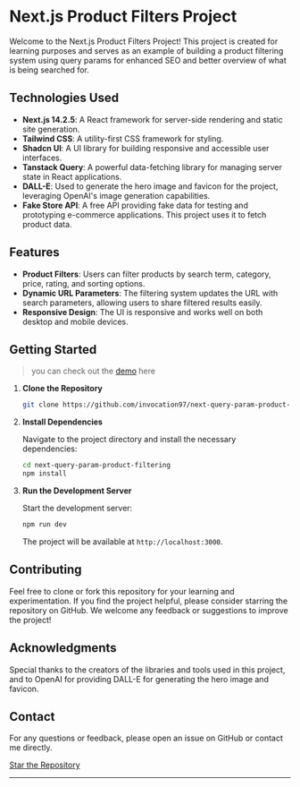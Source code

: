 # Next.js Product Filters Project

Welcome to the Next.js Product Filters Project! This project is created for learning purposes and serves as an example of building a product filtering system using query params for enhanced SEO and better overview of what is being searched for.

## Technologies Used

- **Next.js 14.2.5**: A React framework for server-side rendering and static site generation.
- **Tailwind CSS**: A utility-first CSS framework for styling.
- **Shadcn UI**: A UI library for building responsive and accessible user interfaces.
- **Tanstack Query**: A powerful data-fetching library for managing server state in React applications.
- **DALL-E**: Used to generate the hero image and favicon for the project, leveraging OpenAI's image generation capabilities.
- **Fake Store API**: A free API providing fake data for testing and prototyping e-commerce applications. This project uses it to fetch product data.

## Features

- **Product Filters**: Users can filter products by search term, category, price, rating, and sorting options.
- **Dynamic URL Parameters**: The filtering system updates the URL with search parameters, allowing users to share filtered results easily.
- **Responsive Design**: The UI is responsive and works well on both desktop and mobile devices.

## Getting Started

> you can check out the [demo](https://next-query-param-product-filtering.vercel.app/) here

1. **Clone the Repository**

   ```bash
   git clone https://github.com/invocation97/next-query-param-product-filtering
   ```

2. **Install Dependencies**

   Navigate to the project directory and install the necessary dependencies:

   ```bash
   cd next-query-param-product-filtering
   npm install
   ```

3. **Run the Development Server**

   Start the development server:

   ```bash
   npm run dev
   ```

   The project will be available at `http://localhost:3000`.

## Contributing

Feel free to clone or fork this repository for your learning and experimentation. If you find the project helpful, please consider starring the repository on GitHub. We welcome any feedback or suggestions to improve the project!

## Acknowledgments

Special thanks to the creators of the libraries and tools used in this project, and to OpenAI for providing DALL-E for generating the hero image and favicon.

## Contact

For any questions or feedback, please open an issue on GitHub or contact me directly.

[Star the Repository](https://github.com/invocation97/nextjs-product-filters)

---
